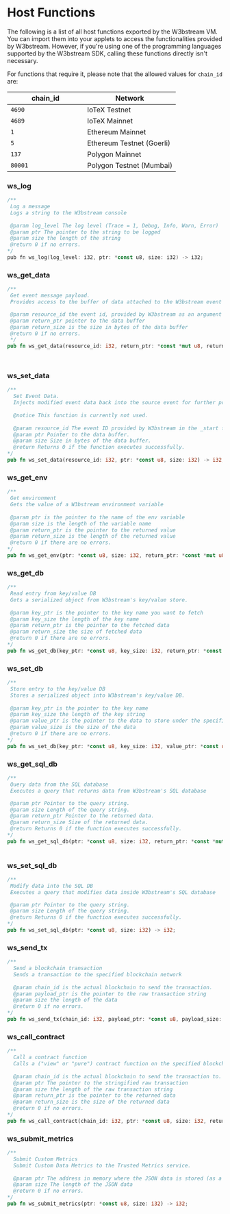 # Host Functions

The following is a list of all host functions exported by the W3bstream VM. You can import them into your applets to access the functionalities provided by W3bstream. However, if you're using one of the programming languages supported by the W3bstream SDK, calling these functions directly isn't necessary.

For functions that require it, please note that the allowed values for `chain_id` are:

<table><thead><tr><th width="163">chain_id</th><th>Network</th></tr></thead><tbody><tr><td><code>4690</code></td><td>IoTeX Testnet</td></tr><tr><td><code>4689</code></td><td>IoTeX Mainnet</td></tr><tr><td><code>1</code></td><td>Ethereum Mainnet</td></tr><tr><td><code>5</code></td><td>Ethereum Testnet (Goerli)</td></tr><tr><td><code>137</code></td><td>Polygon Mainnet</td></tr><tr><td><code>80001</code></td><td>Polygon Testnet (Mumbai)</td></tr></tbody></table>

### ws\_log

```go
/**
 Log a message
 Logs a string to the W3bstream console
 
 @param log_level The log level (Trace = 1, Debug, Info, Warn, Error) 
 @param ptr The pointer to the string to be logged
 @param size the length of the string
 @return 0 if no errors.
*/
pub fn ws_log(log_level: i32, ptr: *const u8, size: i32) -> i32;
```

### ws\_get\_data

```rust
/**
 Get event message payload.
 Provides access to the buffer of data attached to the W3bstream event 

 @param resource_id the event id, provided by W3bstream as an argument of the handler function.
 @param return_ptr pointer to the data buffer
 @param return_size is the size in bytes of the data buffer
 @return 0 if no errors.
 */
pub fn ws_get_data(resource_id: i32, return_ptr: *const *mut u8, return_size: *const i32, ) -> i32;




```

### ws\_set\_data

```rust
/**
  Set Event Data.
  Injects modified event data back into the source event for further processing inside W3bstream.
  
  @notice This function is currently not used.
  
  @param resource_id The event ID provided by W3bstream in the _start function.
  @param ptr Pointer to the data buffer.
  @param size Size in bytes of the data buffer.
  @return Returns 0 if the function executes successfully.
*/
pub fn ws_set_data(resource_id: i32, ptr: *const u8, size: i32) -> i32;
```

### ws\_get\_env

```rust
/**
 Get environment
 Gets the value of a W3bstream environment variable
 
 @param ptr is the pointer to the name of the env variable
 @param size is the length of the variable name 
 @param return_ptr is the pointer to the returned value
 @param return_size is the length of the returned value
 @return 0 if there are no errors.
*/
pub fn ws_get_env(ptr: *const u8, size: i32, return_ptr: *const *mut u8, return_size: *const i32, ) -> i32;
```

### ws\_get\_db

```rust
/**
 Read entry from key/value DB
 Gets a serialized object from W3bstream's key/value store.
 
 @param key_ptr is the pointer to the key name you want to fetch
 @param key_size the length of the key name 
 @param return_ptr is the pointer to the fetched data
 @param return_size the size of fetched data
 @return 0 if there are no errors.
*/
pub fn ws_get_db(key_ptr: *const u8, key_size: i32, return_ptr: *const *mut u8, return_size: *const i32, ) -> i32;
```

### ws\_set\_db

```rust
/**
 Store entry to the key/value DB
 Stores a serialized object into W3bstream's key/value DB.
 
 @param key_ptr is the pointer to the key name
 @param key_size the length of the key string
 @param value_ptr is the pointer to the data to store under the specified key name
 @param value_size is the size of the data
 @return 0 if there are no errors.
*/
pub fn ws_set_db(key_ptr: *const u8, key_size: i32, value_ptr: *const u8, value_size: i32, ) -> i32;
```

### ws\_get\_sql\_db

```rust
/**
 Query data from the SQL database
 Executes a query that returns data from W3bstream's SQL database

 @param ptr Pointer to the query string. 
 @param size Length of the query string.
 @param return_ptr Pointer to the returned data.
 @param return_size Size of the returned data.
 @return Returns 0 if the function executes successfully.
*/
pub fn ws_get_sql_db(ptr: *const u8, size: i32, return_ptr: *const *mut u8, return_size: *const i32, ) -> i32;
   
```

### ws\_set\_sql\_db

```rust
/**
 Modify data into the SQL DB
 Executes a query that modifies data inside W3bstream's SQL database

 @param ptr Pointer to the query string. 
 @param size Length of the query string.
 @return Returns 0 if the function executes successfully.
*/    
pub fn ws_set_sql_db(ptr: *const u8, size: i32) -> i32;
```

### ws\_send\_tx

```rust
/**
  Send a blockchain transaction
  Sends a transaction to the specified blockchain network
  
  @param chain_id is the actual blockchain to send the transaction. 
  @param payload_ptr is the pointer to the raw transaction string
  @param size the length of the data
  @return 0 if no errors.
*/
pub fn ws_send_tx(chain_id: i32, payload_ptr: *const u8, payload_size: i32, return_hash_ptr: *const *mut u8, return_hash_size: *const i32, ) -> i32;
```

### ws\_call\_contract

```rust
/**
  Call a contract function
  Calls a ("view" or "pure") contract function on the specified blockchain network  
    
  @param chain_id is the actual blockchain to send the transaction to. 4690 (IoTeX Testnet) is the only supported value by now. 
  @param ptr The pointer to the stringified raw transaction
  @param size the length of the raw transaction string
  @param return_ptr is the pointer to the returned data
  @param return_size is the size of the returned data
  @return 0 if no errors.
*/
pub fn ws_call_contract(chain_id: i32, ptr: *const u8, size: i32, return_ptr: *const *mut u8, return_size: *const i32, ) -> i32;
```

### ws\_submit\_metrics

```rust
/**
  Submit Custom Metrics
  Submit Custom Data Metrics to the Trusted Metrics service.
    
  @param ptr The address in memory where the JSON data is stored (as a string)
  @param size The length of the JSON data
  @return 0 if no errors.
*/
pub fn ws_submit_metrics(ptr: *const u8, size: i32) -> i32;

```
